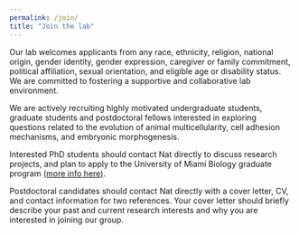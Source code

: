```yaml
---
permalink: /join/
title: "Join the lab"
---
```


Our lab welcomes applicants from any race, ethnicity, religion, national origin, gender identity, gender expression, caregiver or family commitment, political affiliation, sexual orientation, and eligible age or disability status. We are committed to fostering a supportive and collaborative lab environment.

We are actively recruiting highly motivated undergraduate students, graduate students and postdoctoral fellows interested in exploring questions related to the evolution of animal multicellularity, cell adhesion mechanisms, and embryonic morphogenesis.

Interested PhD students should contact Nat directly to discuss research projects, and plan to apply to the University of Miami Biology graduate program [(more info here)](https://biology.as.miami.edu/graduate/prospective-graduate-students/index.html).

Postdoctoral candidates should contact Nat directly with a cover letter, CV, and contact information for two references. Your cover letter should briefly describe your past and current research interests and why you are interested in joining our group.
